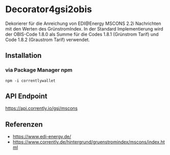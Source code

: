 # Decorator4gsi2obis
Dekorierer für die Anreichung von EDI@Energy MSCONS 2.2i Nachrichten mit den Werten des GrünstromIndex. In der Standard Implementierung wird der OBIS-Code 1.8.0 als Summe für die Codes 1.8.1 (Grünstrom Tarif) und Code 1.8.2 (Graustrom Tarif) verwendet.

## Installation

### via Package Manager npm
```
npm -i correntlywallet
```

## API Endpoint
https://api.corrently.io/gsi/mscons


## Referenzen
- https://www.edi-energy.de/
- https://www.corrently.de/hintergrund/gruenstromindex/mscons/index.html
